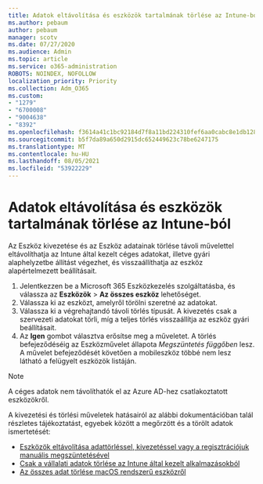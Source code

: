 ```yaml
---
title: Adatok eltávolítása és eszközök tartalmának törlése az Intune-ból
ms.author: pebaum
author: pebaum
manager: scotv
ms.date: 07/27/2020
ms.audience: Admin
ms.topic: article
ms.service: o365-administration
ROBOTS: NOINDEX, NOFOLLOW
localization_priority: Priority
ms.collection: Adm_O365
ms.custom:
- "1279"
- "6700008"
- "9004638"
- "8392"
ms.openlocfilehash: f3614a41c1bc92184d7f8a11bd224310fef6aa0cabc8e1db1288bde01ca1cb5a
ms.sourcegitcommit: b5f7da89a650d2915dc652449623c78be6247175
ms.translationtype: MT
ms.contentlocale: hu-HU
ms.lasthandoff: 08/05/2021
ms.locfileid: "53922229"
---
```

# <a name="removing-data-and-wiping-devices-from-intune"></a>Adatok eltávolítása és eszközök tartalmának törlése az Intune-ból

Az Eszköz kivezetése és az Eszköz adatainak törlése távoli művelettel eltávolíthatja az Intune által kezelt céges adatokat, illetve gyári alaphelyzetbe állítást végezhet, és visszaállíthatja az eszköz alapértelmezett beállításait.

1. Jelentkezzen be a Microsoft 365 Eszközkezelés szolgáltatásba, és válassza az **Eszközök** > **Az összes eszköz** lehetőséget.
2. Válassza ki az eszközt, amelyről törölni szeretné az adatokat.
3. Válassza ki a végrehajtandó távoli törlés típusát. A kivezetés csak a szervezeti adatokat törli, míg a teljes törlés visszaállítja az eszköz gyári beállításait.
4. Az **Igen** gombot választva erősítse meg a műveletet. A törlés befejeződéséig az Eszközművelet állapota *Megszüntetés függőben* lesz.
    A művelet befejeződését követően a mobileszköz többé nem lesz látható a felügyelt eszközök listáján.

> [!NOTE]
> A céges adatok nem távolíthatók el az Azure AD-hez csatlakoztatott eszközökről. 

A kivezetési és törlési műveletek hatásairól az alábbi dokumentációban talál részletes tájékoztatást, egyebek között a megőrzött és a törölt adatok ismertetését:

- [Eszközök eltávolítása adattörléssel, kivezetéssel vagy a regisztrációjuk manuális megszüntetésével](https://docs.microsoft.com/mem/intune/remote-actions/devices-wipe)
- [Csak a vállalati adatok törlése az Intune által kezelt alkalmazásokból](https://docs.microsoft.com/mem/intune/apps/apps-selective-wipe)
- [Az összes adat törlése macOS rendszerű eszközről](https://docs.microsoft.com/mem/intune/remote-actions/device-erase)